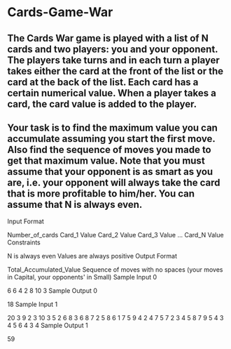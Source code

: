 # Cards-Game-War
## The Cards War game is played with a list of N cards and two players: you and your opponent. The players take turns and in each turn a player takes either the card at the front of the list or the card at the back of the list. Each card has a certain numerical value. When a player takes a card, the card value is added to the player.

## Your task is to find the maximum value you can accumulate assuming you start the first move. Also find the sequence of moves you made to get that maximum value. Note that you must assume that your opponent is as smart as you are, i.e. your opponent will always take the card that is more profitable to him/her. You can assume that N is always even.


Input Format

Number_of_cards
Card_1 Value
Card_2 Value
Card_3 Value
...
Card_N Value
Constraints

N is always even
Values are always positive
Output Format

Total_Accumulated_Value
Sequence of moves with no spaces (your moves in Capital, your opponents' in Small)
Sample Input 0

6
6
4
2
8
10
3
Sample Output 0

18
Sample Input 1

20
3
9
2
3
10
3
5
2
6
8
3
6
8
7
2
5
8
6
1
7
5
9
4
2
4
7
5
7
2
3
4
5
8
7
9
5
4
3
4
5
6
4
3
4
Sample Output 1

59
